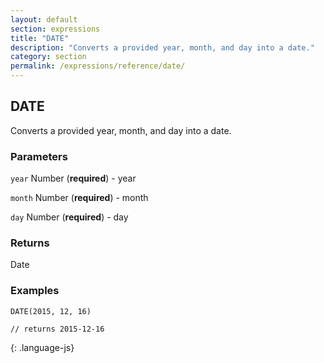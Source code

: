 ```yaml
---
layout: default
section: expressions
title: "DATE"
description: "Converts a provided year, month, and day into a date."
category: section
permalink: /expressions/reference/date/
---
```


## DATE

Converts a provided year, month, and day into a date.

### Parameters

`year` Number (__required__) - year

`month` Number (__required__) - month

`day` Number (__required__) - day

### Returns

Date

### Examples

~~~
DATE(2015, 12, 16)

// returns 2015-12-16
~~~
{: .language-js}